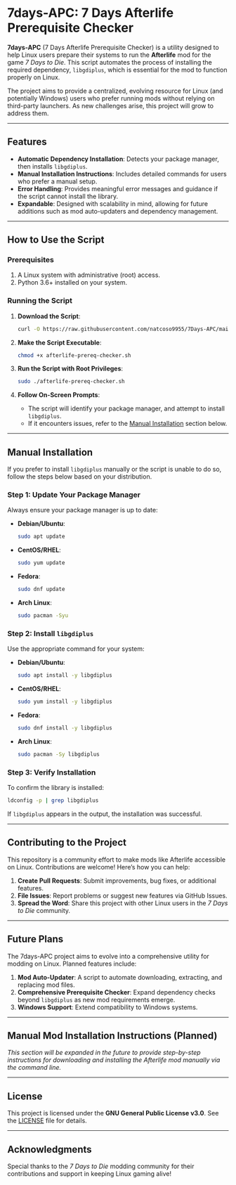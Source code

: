 
# 7days-APC: 7 Days Afterlife Prerequisite Checker

**7days-APC** (7 Days Afterlife Prerequisite Checker) is a utility designed to help Linux users prepare their systems to run the **Afterlife** mod for the game *7 Days to Die*. This script automates the process of installing the required dependency, `libgdiplus`, which is essential for the mod to function properly on Linux.

The project aims to provide a centralized, evolving resource for Linux (and potentially Windows) users who prefer running mods without relying on third-party launchers. As new challenges arise, this project will grow to address them.

---

## Features

- **Automatic Dependency Installation**: Detects your package manager, then installs `libgdiplus`.
- **Manual Installation Instructions**: Includes detailed commands for users who prefer a manual setup.
- **Error Handling**: Provides meaningful error messages and guidance if the script cannot install the library.
- **Expandable**: Designed with scalability in mind, allowing for future additions such as mod auto-updaters and dependency management.

---

## How to Use the Script

### Prerequisites

1. A Linux system with administrative (root) access.
2. Python 3.6+ installed on your system.

### Running the Script

1. **Download the Script**:
   ```bash
   curl -O https://raw.githubusercontent.com/natcoso9955/7Days-APC/main/afterlife-prereq-checker.sh
   ```

2. **Make the Script Executable**:
   ```bash
   chmod +x afterlife-prereq-checker.sh
   ```

3. **Run the Script with Root Privileges**:
   ```bash
   sudo ./afterlife-prereq-checker.sh
   ```

4. **Follow On-Screen Prompts**:
   - The script will identify your package manager, and attempt to install `libgdiplus`.
   - If it encounters issues, refer to the [Manual Installation](#manual-installation) section below.

---

## Manual Installation

If you prefer to install `libgdiplus` manually or the script is unable to do so, follow the steps below based on your distribution.

### Step 1: Update Your Package Manager
Always ensure your package manager is up to date:
- **Debian/Ubuntu**:
  ```bash
  sudo apt update
  ```
- **CentOS/RHEL**:
  ```bash
  sudo yum update
  ```
- **Fedora**:
  ```bash
  sudo dnf update
  ```
- **Arch Linux**:
  ```bash
  sudo pacman -Syu
  ```

### Step 2: Install `libgdiplus`
Use the appropriate command for your system:
- **Debian/Ubuntu**:
  ```bash
  sudo apt install -y libgdiplus
  ```
- **CentOS/RHEL**:
  ```bash
  sudo yum install -y libgdiplus
  ```
- **Fedora**:
  ```bash
  sudo dnf install -y libgdiplus
  ```
- **Arch Linux**:
  ```bash
  sudo pacman -Sy libgdiplus
  ```

### Step 3: Verify Installation
To confirm the library is installed:
```bash
ldconfig -p | grep libgdiplus
```
If `libgdiplus` appears in the output, the installation was successful.

---

## Contributing to the Project

This repository is a community effort to make mods like Afterlife accessible on Linux. Contributions are welcome! Here’s how you can help:

1. **Create Pull Requests**: Submit improvements, bug fixes, or additional features.
2. **File Issues**: Report problems or suggest new features via GitHub Issues.
3. **Spread the Word**: Share this project with other Linux users in the *7 Days to Die* community.

---

## Future Plans

The 7days-APC project aims to evolve into a comprehensive utility for modding on Linux. Planned features include:

1. **Mod Auto-Updater**: A script to automate downloading, extracting, and replacing mod files.
2. **Comprehensive Prerequisite Checker**: Expand dependency checks beyond `libgdiplus` as new mod requirements emerge.
3. **Windows Support**: Extend compatibility to Windows systems.

---

## Manual Mod Installation Instructions (Planned)

*This section will be expanded in the future to provide step-by-step instructions for downloading and installing the Afterlife mod manually via the command line.*

---

## License

This project is licensed under the **GNU General Public License v3.0**. See the [LICENSE](LICENSE) file for details.

---

## Acknowledgments

Special thanks to the *7 Days to Die* modding community for their contributions and support in keeping Linux gaming alive!
